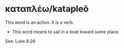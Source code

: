 # καταπλέω/katapleō
This word is an action. It is a verb.
* This word means to sail in a boat toward some place.

See: Luke 8:26
